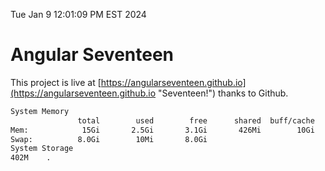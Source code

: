 Tue Jan  9 12:01:09 PM EST 2024

# Angular Seventeen


This project is live at [https://angularseventeen.github.io](https://angularseventeen.github.io "Seventeen!") thanks to Github.

```bash
System Memory
               total        used        free      shared  buff/cache   available
Mem:            15Gi       2.5Gi       3.1Gi       426Mi        10Gi        12Gi
Swap:          8.0Gi        10Mi       8.0Gi
System Storage
402M	.
```
```bash
